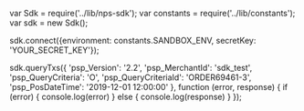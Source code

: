 var Sdk = require('../lib/nps-sdk');
var constants = require('../lib/constants');
var sdk = new Sdk();

sdk.connect({environment: constants.SANDBOX_ENV,
            secretKey: 'YOUR_SECRET_KEY'});

sdk.queryTxs({
    'psp_Version': '2.2',
    'psp_MerchantId': 'sdk_test',
    'psp_QueryCriteria': 'O',
    'psp_QueryCriteriaId': 'ORDER69461-3',
    'psp_PosDateTime': '2019-12-01 12:00:00'
},
function (error, response) { 
    if (error) {
        console.log(error)
    } else { 
        console.log(response)
    }
});

